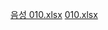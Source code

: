 [음성 010.xlsx](https://github.com/user-attachments/files/19344460/010.xlsx)
[010.xlsx](https://github.com/user-attachments/files/19344567/010.xlsx)
